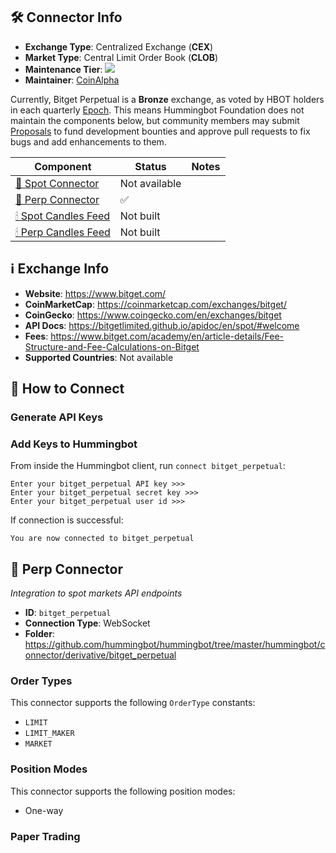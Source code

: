 ## 🛠 Connector Info

- **Exchange Type**: Centralized Exchange (**CEX**)
- **Market Type**: Central Limit Order Book (**CLOB**)
- **Maintenance Tier**: ![](https://img.shields.io/static/v1?label=Hummingbot&message=BRONZE&color=green)
- **Maintainer**: [CoinAlpha](https://coinalpha.com)

Currently, Bitget Perpetual is a **Bronze** exchange, as voted by HBOT holders in each quarterly [Epoch](/governance/epochs). This means Hummingbot Foundation does not maintain the components below, but community members may submit [Proposals](/governance/proposals) to fund development bounties and approve pull requests to fix bugs and add enhancements to them.

| Component | Status | Notes | 
| --------- | ------ | ----- |
| [🔀 Spot Connector](#spot-connector) | Not available |
| [🔀 Perp Connector](#perp-connector) | ✅ |
| [🕯 Spot Candles Feed](#spot-candles-feed) | Not built  | 
| [🕯 Perp Candles Feed](#perp-candles-feed) | Not built  | 

## ℹ️ Exchange Info

- **Website**: <https://www.bitget.com/>
- **CoinMarketCap**: <https://coinmarketcap.com/exchanges/bitget/>
- **CoinGecko**: https://www.coingecko.com/en/exchanges/bitget
- **API Docs**: https://bitgetlimited.github.io/apidoc/en/spot/#welcome
- **Fees**: https://www.bitget.com/academy/en/article-details/Fee-Structure-and-Fee-Calculations-on-Bitget
- **Supported Countries**: Not available

## 🔑 How to Connect

### Generate API Keys

### Add Keys to Hummingbot

From inside the Hummingbot client, run `connect bitget_perpetual`:

```
Enter your bitget_perpetual API key >>>
Enter your bitget_perpetual secret key >>>
Enter your bitget_perpetual user id >>>
```

If connection is successful:

```
You are now connected to bitget_perpetual
```

## 🔀 Perp Connector
*Integration to spot markets API endpoints*

- **ID**: `bitget_perpetual`
- **Connection Type**: WebSocket
- **Folder**: https://github.com/hummingbot/hummingbot/tree/master/hummingbot/connector/derivative/bitget_perpetual

### Order Types

This connector supports the following `OrderType` constants:

- `LIMIT`
- `LIMIT_MAKER`
- `MARKET`

### Position Modes

This connector supports the following position modes:

- One-way

### Paper Trading


